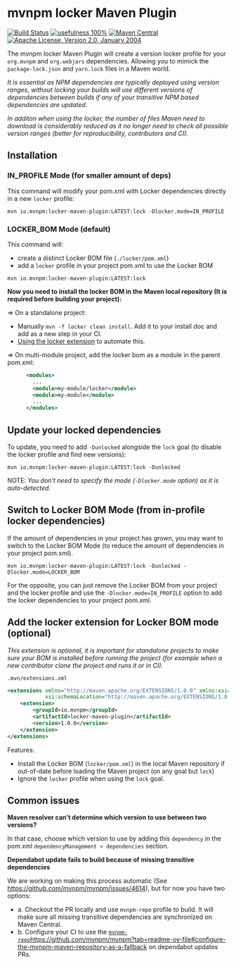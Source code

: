 # mvnpm locker Maven Plugin

[![Build Status](https://img.shields.io/github/actions/workflow/status/mvnpm/locker/build.yml?label=Build&branch=main)](https://github.com/mvnpm/locker/actions/workflows/build.yml)
[![usefulness 100%](https://img.shields.io/badge/usefulness-100%25-success.svg?label=Usefulness)](https://www.google.com/search?q=pasta+machine)
[![Maven Central](https://img.shields.io/maven-central/v/io.mvnpm/locker-maven-plugin.svg?label=Maven%20Central)](https://search.maven.org/artifact/io.mvnpm/locker-maven-plugin)
[![Apache License, Version 2.0, January 2004](https://img.shields.io/github/license/apache/maven.svg?label=License)](https://www.apache.org/licenses/LICENSE-2.0)

The mvnpm locker Maven Plugin will create a version locker profile for your `org.mvnpm` and `org.webjars` dependencies.
Allowing you to mimick the `package-lock.json` and `yarn.lock` files in a Maven world.

_It is essential as NPM dependencies are typically deployed using version ranges, without locking your builds will use different versions of dependencies between builds if any of your transitive NPM based dependencies are updated._

_In additon when using the locker, the number of files Maven need to download is considerably reduced as it no longer need to check all possible version ranges (better for reproducibility, contributors and CI)._

## Installation

### IN_PROFILE Mode  (for smaller amount of deps)

This command will modify your pom.xml with Locker dependencies directly in a new `locker` profile:
```shell
mvn io.mvnpm:locker-maven-plugin:LATEST:lock -Dlocker.mode=IN_PROFILE
```

### LOCKER_BOM Mode (default)

This command will:
- create a distinct Locker BOM file (`./locker/pom.xml`)
- add a `locker` profile in your project pom.xml to use the Locker BOM

```shell
mvn io.mvnpm:locker-maven-plugin:LATEST:lock
```

**Now you need to install the locker BOM in the Maven local repository (It is required before building your project):**

=> On a standalone project:
- Manually `mvn -f locker clean install`. Add it to your install doc and add as a new step in your CI.
- [Using the locker extension](#add-the-locker-extension-for-locker-bom-mode-optional) to automate this.

=> On multi-module project, add the locker bom as a module in the parent pom.xml:
```xml
      <modules>
        ...
        <module>my-module/locker</module>
        <module>my-module</module>
        ...
      </modules>
```

## Update your locked dependencies

To update, you need to add `-Dunlocked` alongside the `lock` goal (to disable the locker profile and find new versions):
```shell
mvn io.mvnpm:locker-maven-plugin:LATEST:lock -Dunlocked
```

NOTE: _You don't need to specify the mode (`-Dlocker.mode` option) as it is auto-detected._

## Switch to Locker BOM Mode (from in-profile locker dependencies)

If the amount of dependencies in your project has grown, you may want to switch to the Locker BOM Mode (to reduce the amount of dependencies in your project pom.xml).
```shell
mvn io.mvnpm:locker-maven-plugin:LATEST:lock -Dunlocked -Dlocker.mode=LOCKER_BOM
```

For the opposite, you can just remove the Locker BOM from your project and the locker profile and use the `-Dlocker.mode=IN_PROFILE` option to add the locker dependencies to your project pom.xml.

## Add the locker extension for Locker BOM mode (optional)

_This extension is optional, it is important for standalone projects to make sure your BOM is installed before running the project (for example when a new contributor clone the project and runs it or in CI)._

`.mvn/extensions.xml`
```xml
<extensions xmlns="http://maven.apache.org/EXTENSIONS/1.0.0" xmlns:xsi="http://www.w3.org/2001/XMLSchema-instance"
            xsi:schemaLocation="http://maven.apache.org/EXTENSIONS/1.0.0 http://maven.apache.org/xsd/core-extensions-1.0.0.xsd">
    <extension>
        <groupId>io.mvnpm</groupId>
        <artifactId>locker-maven-plugin</artifactId>
        <version>1.0.0</version>
    </extension>
</extensions>
```

Features:
- Install the Locker BOM (`locker/pom.xml`) in the local Maven repository if out-of-date before loading the Maven project (on any goal but `lock`)
- Ignore the `locker` profile when using the `lock` goal.


## Common issues

**Maven resolver can't determine which version to use between two versions?**

In that case, choose which version to use by adding this `dependency` in the pom.xml `dependencyManagement > dependencies` section.

**Dependabot update fails to build because of missing transitive dependencies**

We are working on making this process automatic (See https://github.com/mvnpm/mvnpm/issues/4614), but for now you have two options:
- a. Checkout the PR locally and use `mvnpm-repo` profile to build. It will make sure all missing transitive dependencies are synchronized on Maven Central.
- b. Configure your CI to use the [`mvnpm-repo`](https://github.com/mvnpm/mvnpm?tab=readme-ov-file#configure-the-mvnpm-maven-repository-as-a-fallback)https://github.com/mvnpm/mvnpm?tab=readme-ov-file#configure-the-mvnpm-maven-repository-as-a-fallback on dependabot updates PRs.

